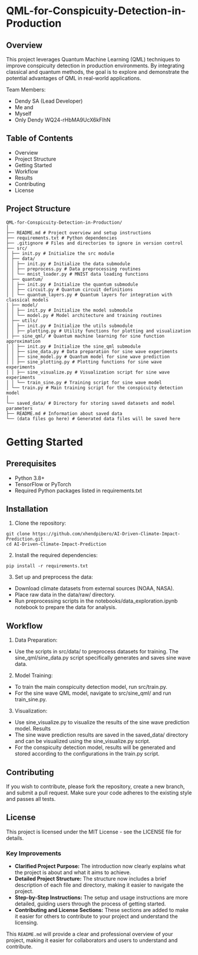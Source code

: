 # QML-for-Conspicuity-Detection-in-Production

## Overview

This project leverages Quantum Machine Learning (QML) techniques to improve conspicuity detection in production environments. By integrating classical and quantum methods, the goal is to explore and demonstrate the potential advantages of QML in real-world applications.

Team Members:

- Dendy SA (Lead Developer)
- Me and
- Myself
- Only Dendy WQ24-rHbMA9UcX6kFIhN

## Table of Contents

- Overview
- Project Structure
- Getting Started
- Workflow
- Results
- Contributing
- License

## Project Structure

```
QML-for-Conspicuity-Detection-in-Production/
│
├── README.md # Project overview and setup instructions
├── requirements.txt # Python dependencies
├── .gitignore # Files and directories to ignore in version control
├── src/
│ ├── init.py # Initialize the src module
│ ├── data/
│ │ ├── init.py # Initialize the data submodule
│ │ ├── preprocess.py # Data preprocessing routines
│ │ └── mnist_loader.py # MNIST data loading functions
│ ├── quantum/
│ │ ├── init.py # Initialize the quantum submodule
│ │ ├── circuit.py # Quantum circuit definitions
│ │ └── quantum_layers.py # Quantum layers for integration with classical models
│ ├── model/
│ │ ├── init.py # Initialize the model submodule
│ │ └── model.py # Model architecture and training routines
│ ├── utils/
│ │ ├── init.py # Initialize the utils submodule
│ │ ├── plotting.py # Utility functions for plotting and visualization
│ ├── sine_qml/ # Quantum machine learning for sine function approximation
│ │ ├── init.py # Initialize the sine_qml submodule
│ │ ├── sine_data.py # Data preparation for sine wave experiments
│ │ ├── sine_model.py # Quantum model for sine wave prediction
│ │ ├── sine_plotting.py # Plotting functions for sine wave experiments
│ │ ├── sine_visualize.py # Visualization script for sine wave experiments
│ │ └── train_sine.py # Training script for sine wave model
│ └── train.py # Main training script for the conspicuity detection model
│
└── saved_data/ # Directory for storing saved datasets and model parameters
├── README.md # Information about saved data
└── (data files go here) # Generated data files will be saved here
```

# Getting Started

## Prerequisites

- Python 3.8+
- TensorFlow or PyTorch
- Required Python packages listed in requirements.txt

## Installation

1. Clone the repository:

```
git clone https://github.com/xhendpibero/AI-Driven-Climate-Impact-Prediction.git
cd AI-Driven-Climate-Impact-Prediction
```

2. Install the required dependencies:

```
pip install -r requirements.txt
```

3. Set up and preprocess the data:

- Download climate datasets from external sources (NOAA, NASA).
- Place raw data in the data/raw/ directory.
- Run preprocessing scripts in the notebooks/data_exploration.ipynb notebook to prepare the data for analysis.

## Workflow

1. Data Preparation:

- Use the scripts in src/data/ to preprocess datasets for training. The sine_qml/sine_data.py script specifically generates and saves sine wave data.

2. Model Training:

- To train the main conspicuity detection model, run src/train.py.
- For the sine wave QML model, navigate to src/sine_qml/ and run train_sine.py.

3. Visualization:

- Use sine_visualize.py to visualize the results of the sine wave prediction model.
Results
- The sine wave prediction results are saved in the saved_data/ directory and can be visualized using the sine_visualize.py script.
- For the conspicuity detection model, results will be generated and stored according to the configurations in the train.py script.

## Contributing
If you wish to contribute, please fork the repository, create a new branch, and submit a pull request. Make sure your code adheres to the existing style and passes all tests.

## License

This project is licensed under the MIT License - see the LICENSE file for details.

### Key Improvements

- **Clarified Project Purpose:** The introduction now clearly explains what the project is about and what it aims to achieve.
- **Detailed Project Structure:** The structure now includes a brief description of each file and directory, making it easier to navigate the project.
- **Step-by-Step Instructions:** The setup and usage instructions are more detailed, guiding users through the process of getting started.
- **Contributing and License Sections:** These sections are added to make it easier for others to contribute to your project and understand the licensing. 

This `README.md` will provide a clear and professional overview of your project, making it easier for collaborators and users to understand and contribute.